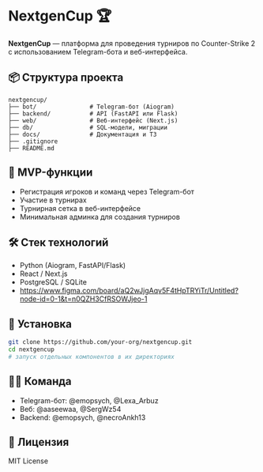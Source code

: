# NextgenCup 🏆

**NextgenCup** — платформа для проведения турниров по Counter-Strike 2 с использованием Telegram-бота и веб-интерфейса.

## 📦 Структура проекта

```
nextgencup/
├── bot/               # Telegram-бот (Aiogram)
├── backend/           # API (FastAPI или Flask)
├── web/               # Веб-интерфейс (Next.js)
├── db/                # SQL-модели, миграции
├── docs/              # Документация и ТЗ
├── .gitignore
├── README.md
```

## 🚀 MVP-функции
- Регистрация игроков и команд через Telegram-бот
- Участие в турнирах
- Турнирная сетка в веб-интерфейсе
- Минимальная админка для создания турниров

## 🛠️ Стек технологий
- Python (Aiogram, FastAPI/Flask)
- React / Next.js
- PostgreSQL / SQLite
- https://www.figma.com/board/aQ2wJjgAqv5F4tHpTRYiTr/Untitled?node-id=0-1&t=n0QZH3CfRSOWJjeo-1

## 🧪 Установка
```bash
git clone https://github.com/your-org/nextgencup.git
cd nextgencup
# запуск отдельных компонентов в их директориях
```

## 🧑‍💻 Команда
- Telegram-бот: @emopsych, @Lexa_Arbuz
- Веб: @aaseewaa, @SergWz54
- Backend: @emopsych, @necroAnkh13

## 📄 Лицензия
MIT License
